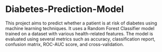 # Diabetes-Prediction-Model
This project aims to predict whether a patient is at risk of diabetes using machine learning techniques. It uses a Random Forest Classifier model trained on a dataset with various health-related features. The model is evaluated using several metrics such as accuracy, classification report, confusion matrix, ROC-AUC score, and cross-validation.
